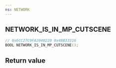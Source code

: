 ```yaml
---
ns: NETWORK
---
```

## NETWORK_IS_IN_MP_CUTSCENE

```c
// 0x6CC27C9FA2040220 0x4BB33316
BOOL NETWORK_IS_IN_MP_CUTSCENE();
```


## Return value

